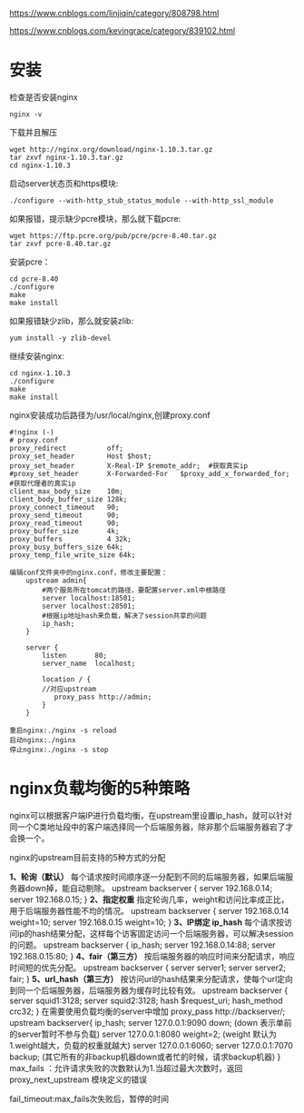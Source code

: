 https://www.cnblogs.com/linjiqin/category/808798.html

https://www.cnblogs.com/kevingrace/category/839102.html



# 安装

检查是否安装nginx 

```
nginx -v
```

下载并且解压

```
wget http://nginx.org/download/nginx-1.10.3.tar.gz
tar zxvf nginx-1.10.3.tar.gz
cd nginx-1.10.3
```

启动server状态页和https模块: 

```
./configure --with-http_stub_status_module --with-http_ssl_module
```

如果报错，提示缺少pcre模块，那么就下载pcre: 

```
wget https://ftp.pcre.org/pub/pcre/pcre-8.40.tar.gz
tar zxvf pcre-8.40.tar.gz
```

安装pcre： 

```
cd pcre-8.40
./configure
make
make install
```

如果报错缺少zlib，那么就安装zlib: 

```
yum install -y zlib-devel
```

继续安装nginx: 

```
cd nginx-1.10.3 
./configure
make
make install
```

nginx安装成功后路径为/usr/local/nginx,创建proxy.conf 

```
#!nginx (-)
# proxy.conf
proxy_redirect          off;
proxy_set_header        Host $host;
proxy_set_header        X-Real-IP $remote_addr;  #获取真实ip
#proxy_set_header       X-Forwarded-For   $proxy_add_x_forwarded_for; #获取代理者的真实ip
client_max_body_size    10m;
client_body_buffer_size 128k;
proxy_connect_timeout   90;
proxy_send_timeout      90;
proxy_read_timeout      90;
proxy_buffer_size       4k;
proxy_buffers           4 32k;
proxy_busy_buffers_size 64k;
proxy_temp_file_write_size 64k;

编辑conf文件夹中的nginx.conf，修改主要配置：
    upstream admin{
        #两个服务所在tomcat的路径，要配置server.xml中根路径
        server localhost:18501;
        server localhost:28501;
        #根据ip地址hash来负载，解决了session共享的问题
        ip_hash;
    }

    server {
        listen       80;
        server_name  localhost;

        location / {
        //对应upstream
           proxy_pass http://admin;
        }
    }

重启nginx:./nginx -s reload
启动nginx:./nginx
停止nginx:./nginx -s stop
```

# nginx负载均衡的5种策略

nginx可以根据客户端IP进行负载均衡，在upstream里设置ip_hash，就可以针对同一个C类地址段中的客户端选择同一个后端服务器，除非那个后端服务器宕了才会换一个。

nginx的upstream目前支持的5种方式的分配

**1、轮询（默认）**
每个请求按时间顺序逐一分配到不同的后端服务器，如果后端服务器down掉，能自动剔除。 
upstream backserver { 
server 192.168.0.14; 
server 192.168.0.15; 
} 
**2、指定权重**
指定轮询几率，weight和访问比率成正比，用于后端服务器性能不均的情况。 
upstream backserver { 
server 192.168.0.14 weight=10; 
server 192.168.0.15 weight=10; 
} 
**3、IP绑定 ip_hash**
每个请求按访问ip的hash结果分配，这样每个访客固定访问一个后端服务器，可以解决session的问题。 
upstream backserver { 
ip_hash; 
server 192.168.0.14:88; 
server 192.168.0.15:80; 
} 
**4、fair（第三方）**
按后端服务器的响应时间来分配请求，响应时间短的优先分配。 
upstream backserver { 
server server1; 
server server2; 
fair; 
} 
**5、url_hash（第三方）**
按访问url的hash结果来分配请求，使每个url定向到同一个后端服务器，后端服务器为缓存时比较有效。 
upstream backserver { 
server squid1:3128; 
server squid2:3128; 
hash $request_uri; 
hash_method crc32; 
} 
在需要使用负载均衡的server中增加 
proxy_pass http://backserver/; 
upstream backserver{ 
ip_hash; 
server 127.0.0.1:9090 down; (down 表示单前的server暂时不参与负载) 
server 127.0.0.1:8080 weight=2; (weight 默认为1.weight越大，负载的权重就越大) 
server 127.0.0.1:6060; 
server 127.0.0.1:7070 backup; (其它所有的非backup机器down或者忙的时候，请求backup机器) 
} 
max_fails ：允许请求失败的次数默认为1.当超过最大次数时，返回proxy_next_upstream 模块定义的错误 

fail_timeout:max_fails次失败后，暂停的时间